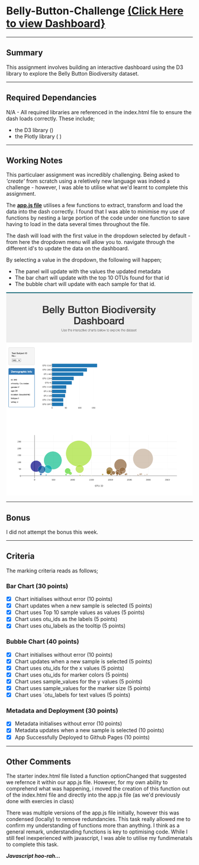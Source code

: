 # Belly-Button-Challenge [(Click Here to view Dashboard}](https://jbrodrick11.github.io/belly-button-challenge/)

---

## Summary

This assignment involves building an interactive dashboard using the D3 library to explore the Belly Button Biodiversity dataset. 

---

## Required Dependancies

N/A - All required libraries are referenced in the index.html file to ensure the dash loads correctly. These include;

  - the D3 library  (<script src="https://d3js.org/d3.v5.min.js"></script>)
  - the Plotly library ( <script src="https://cdn.plot.ly/plotly-latest.min.js"></script>)

---

## Working Notes

This particulaer assignment was incredibly challenging. Being asked to *'create'* from scratch using a reletively new language was indeed a challenge - however, I was able to utilise what we'd learnt to complete this assignment.

The **[app.js file](https://github.com/jbrodrick11/belly-button-challenge/blob/main/static/js/app.js)** utilises a few functions to extract, transform and load the data into the dash correctly. I found that I was able to minimise my use of functions by nesting a large portion of the code under one function to save having to load in the data several times throughout the file.

The dash will load with the first value in the dropdown selected by default - from here the dropdown menu will allow you to. navigate through the different id's to update the data on the dashboard. 

By selecting a value in the dropdown, the following will happen;

  - The panel will update with the values the updated metadata
  - The bar chart will update with the top 10 OTUs found for that id
  - The bubble chart will update with each sample for that id. 

![Belly Button Biodiversity Dashboard](Additions/dashboard.png)

---

## Bonus

I did not attempt the bonus this week.

---

## Criteria

The marking criteria reads as follows;
### Bar Chart (30 points)
- [x] Chart initialises without error (10 points)
- [x] Chart updates when a new sample is selected (5 points)
- [x] Chart uses Top 10 sample values as values (5 points)
- [x] Chart uses otu_ids as the labels (5 points)
- [x] Chart uses otu_labels as the tooltip (5 points)

### Bubble Chart (40 points)
- [x] Chart initialises without error (10 points)
- [x] Chart updates when a new sample is selected (5 points)
- [x] Chart uses otu_ids for the x values (5 points)
- [x] Chart uses otu_ids for marker colors (5 points)
- [x] Chart uses sample_values for the y values (5 points)
- [x] Chart uses sample_values for the marker size (5 points)
- [x] Chart uses `otu_labels for text values (5 points)

### Metadata and Deployment (30 points)
- [x] Metadata initialises without error (10 points)
- [x] Metadata updates when a new sample is selected (10 points)
- [x] App Successfully Deployed to Github Pages (10 points)

---

## Other Comments

The starter index.html file listed a function optionChanged that suggested we refernce it within our app.js file. However, for my own ability to comprehend what was happening, i moved the creation of this function out of the index.html file and directly into the app.js file (as we'd previously done with exercies in class)

There was multiple versions of the app.js file initially, however this was condensed (locally) to remove redundancies. This task really allowed me to confirm my understanding of functions more than anything. I think as a general remark, understanding functions is key to optimising code. While I still feel inexperienced with javascript, I was able to utilise my fundimenatals to complete this task. 

***Javascript hoo-rah...***


